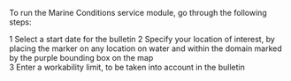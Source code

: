 To run the Marine Conditions service module, go through the following steps:  

1 Select a start date for the bulletin
2 Specify your location of interest, by placing the marker on any location on water and within the domain marked by the purple bounding box on the map  
3 Enter a workability limit, to be taken into account in the bulletin  
